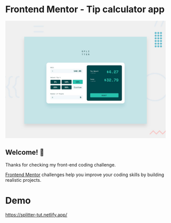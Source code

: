 # Frontend Mentor - Tip calculator app

![Design preview for the Tip calculator app coding challenge](./design/desktop-preview.jpg)

## Welcome! 👋

Thanks for checking my front-end coding challenge.

[Frontend Mentor](https://www.frontendmentor.io) challenges help you improve your coding skills by building realistic projects.

# Demo
https://splitter-tut.netlify.app/

